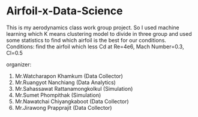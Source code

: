# Airfoil-x-Data-Science
This is my aerodynamics class work group project.
So I used machine learning which K means clustering model to divide in three group and used some statistics to find which airfoil is the best for our conditions.
Conditions: find the airfoil which less Cd at Re=4e6, Mach Number=0.3, Cl=0.5

organizer:
1. Mr.Watcharapon Khamkum (Data Collector)
2. Mr.Ruangyot Nanchiang (Data Analytics) 
3. Mr.Sahassawat Rattanamongkolkul (Simulation)
4. Mr.Sumet Phompithak (Simulation)
5. Mr.Nawatchai Chiyangkaboot (Data Collector)
6. Mr.Jirawong Prapprajit (Data Collector)
